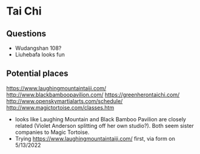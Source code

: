 # Tai Chi
## Questions
* Wudangshan 108?
* Liuhebafa looks fun

## Potential places
https://www.laughingmountaintaiji.com/
http://www.blackbamboopavilion.com/
https://greenherontaichi.com/
http://www.openskymartialarts.com/schedule/
http://www.magictortoise.com/classes.htm

- looks like Laughing Mountain and Black Bamboo Pavilion are closely related (Violet Anderson splitting off her own studio?). Both seem sister companies to Magic Tortoise.
- Trying https://www.laughingmountaintaiji.com/ first, via form on 5/13/2022